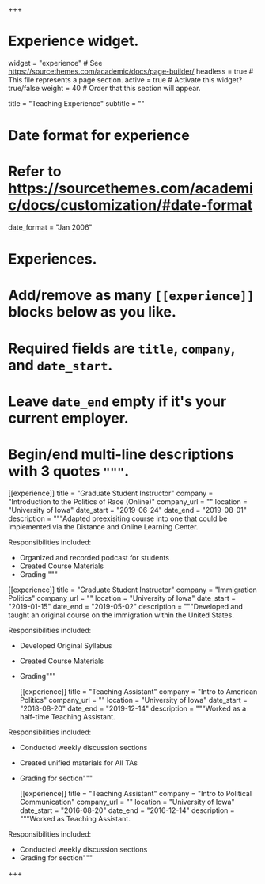 +++
# Experience widget.
widget = "experience"  # See https://sourcethemes.com/academic/docs/page-builder/
headless = true  # This file represents a page section.
active = true  # Activate this widget? true/false
weight = 40  # Order that this section will appear.

title = "Teaching Experience"
subtitle = ""

# Date format for experience
#   Refer to https://sourcethemes.com/academic/docs/customization/#date-format
date_format = "Jan 2006"

# Experiences.
#   Add/remove as many `[[experience]]` blocks below as you like.
#   Required fields are `title`, `company`, and `date_start`.
#   Leave `date_end` empty if it's your current employer.
#   Begin/end multi-line descriptions with 3 quotes `"""`.
[[experience]]
  title = "Graduate Student Instructor"
  company = "Introduction to the Politics of Race (Online)"
  company_url = ""
  location = "University of Iowa"
  date_start = "2019-06-24"
  date_end = "2019-08-01"
  description = """Adapted preexisiting course into one that could be implemented via the Distance and Online Learning Center.
  
  Responsibilities included:
  
  * Organized and recorded podcast for students
  * Created Course Materials
  * Grading
  """

[[experience]]
  title = "Graduate Student Instructor"
  company = "Immigration Politics"
  company_url = ""
  location = "University of Iowa"
  date_start = "2019-01-15"
  date_end = "2019-05-02"
  description = """Developed and taught an original course on the immigration within the United States.
  
  Responsibilities included:
  
  * Developed Original Syllabus
  * Created Course Materials
  * Grading"""
  
    [[experience]]
  title = "Teaching Assistant"
  company = "Intro to American Politics"
  company_url = ""
  location = "University of Iowa"
  date_start = "2018-08-20"
  date_end = "2019-12-14"
  description = """Worked as a half-time Teaching Assistant.
  
  Responsibilities included:
  
  * Conducted weekly discussion sections
  * Created unified materials for All TAs
  * Grading for section"""
  
      [[experience]]
  title = "Teaching Assistant"
  company = "Intro to Political Communication"
  company_url = ""
  location = "University of Iowa"
  date_start = "2016-08-20"
  date_end = "2016-12-14"
  description = """Worked as Teaching Assistant.
  
  Responsibilities included:
  
  * Conducted weekly discussion sections
  * Grading for section"""

+++
